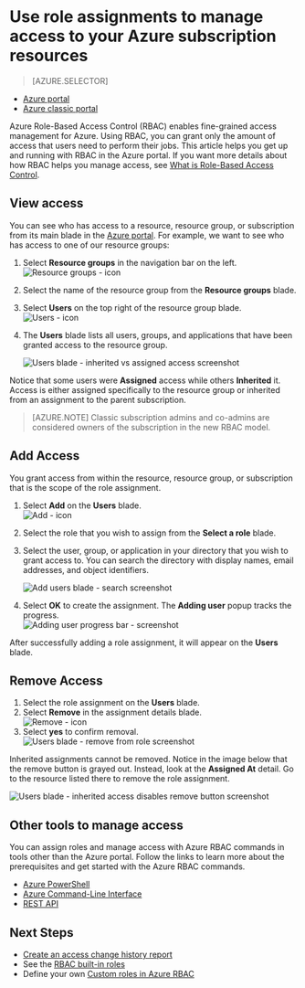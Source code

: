 <properties
	pageTitle="Use Role-Based Access control in the Azure portal | Microsoft Azure"
	description="Get started in access management with Role-Based Access Control in the Azure Portal. Use role assignments to assign permissions to your resources."
	services="active-directory"
	documentationCenter=""
	authors="kgremban"
	manager="femila"
	editor=""/>

<tags
	ms.service="active-directory"
	ms.devlang="na"
	ms.topic="get-started-article"
	ms.tgt_pltfrm="na"
	ms.workload="identity"
	ms.date="09/30/2016"
	ms.author="kgremban"/>

# Use role assignments to manage access to your Azure subscription resources

> [AZURE.SELECTOR]
- [Azure portal](role-based-access-control-azure-portal.md)
- [Azure classic portal](role-based-access-control-configure.md)

Azure Role-Based Access Control (RBAC) enables fine-grained access management for Azure. Using RBAC, you can grant only the amount of access that users need to perform their jobs. This article helps you get up and running with RBAC in the Azure portal. If you want more details about how RBAC helps you manage access, see [What is Role-Based Access Control](role-based-access-control-what-is.md).

## View access
You can see who has access to a resource, resource group, or subscription from its main blade in the [Azure portal](https://portal.azure.com). For example, we want to see who has access to one of our resource groups:

1. Select **Resource groups** in the navigation bar on the left.  
	![Resource groups - icon](./media/role-based-access-control-configure/resourcegroups_icon.png)
2. Select the name of the resource group from the **Resource groups** blade.
3. Select **Users** on the top right of the resource group blade.  
	![Users - icon](./media/role-based-access-control-configure/users_icon.png)
4. The **Users** blade lists all users, groups, and applications that have been granted access to the resource group.  

	![Users blade - inherited vs assigned access screenshot](./media/role-based-access-control-configure/view-access.png)

Notice that some users were **Assigned** access while others **Inherited** it. Access is either assigned specifically to the resource group or inherited from an assignment to the parent subscription.

> [AZURE.NOTE] Classic subscription admins and co-admins are considered owners of the subscription in the new RBAC model.


## Add Access
You grant access from within the resource, resource group, or subscription that is the scope of the role assignment.

1. Select **Add** on the **Users** blade.  
	![Add - icon](./media/role-based-access-control-configure/add_icon.png)  
2. Select the role that you wish to assign from the **Select a role** blade.
3. Select the user, group, or application in your directory that you wish to grant access to. You can search the directory with display names, email addresses, and object identifiers.  

	![Add users blade - search screenshot](./media/role-based-access-control-configure/grant-access2.png)

4. Select **OK** to create the assignment. The **Adding user** popup tracks the progress.  
	![Adding user progress bar - screenshot](./media/role-based-access-control-configure/addinguser_popup.png)

After successfully adding a role assignment, it will appear on the **Users** blade.

## Remove Access

1. Select the role assignment on the **Users** blade.
2. Select **Remove** in the assignment details blade.  
	![Remove - icon](./media/role-based-access-control-configure/remove_icon.png)
3. Select **yes** to confirm removal.  
	![Users blade - remove from role screenshot](./media/role-based-access-control-configure/remove-access1.png)

Inherited assignments cannot be removed. Notice in the image below that the remove button is grayed out. Instead, look at the **Assigned At** detail. Go to the resource listed there to remove the role assignment.

![Users blade - inherited access disables remove button screenshot](./media/role-based-access-control-configure/remove-access2.png)

## Other tools to manage access
You can assign roles and manage access with Azure RBAC commands in tools other than the Azure portal.  Follow the links to learn more about the prerequisites and get started with the Azure RBAC commands.

- [Azure PowerShell](role-based-access-control-manage-access-powershell.md)
- [Azure Command-Line Interface](role-based-access-control-manage-access-azure-cli.md)
- [REST API](role-based-access-control-manage-access-rest.md)

## Next Steps
- [Create an access change history report](role-based-access-control-access-change-history-report.md)
- See the [RBAC built-in roles](role-based-access-built-in-roles.md)
- Define your own [Custom roles in Azure RBAC](role-based-access-control-custom-roles.md)
